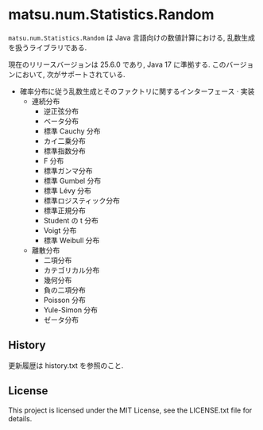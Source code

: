 # matsu.num.Statistics.Random
`matsu.num.Statistics.Random` は Java 言語向けの数値計算における, 
乱数生成を扱うライブラリである.

現在のリリースバージョンは 25.6.0 であり, Java 17 に準拠する.
このバージョンにおいて, 次がサポートされている.

- 確率分布に従う乱数生成とそのファクトリに関するインターフェース &middot; 実装
    - 連続分布
        - 逆正弦分布
        - ベータ分布
        - 標準 Cauchy 分布
        - カイ二乗分布
        - 標準指数分布
        - F 分布
        - 標準ガンマ分布
        - 標準 Gumbel 分布
        - 標準 L&eacute;vy 分布
        - 標準ロジスティック分布
        - 標準正規分布
        - Student の t 分布
        - Voigt 分布
        - 標準 Weibull 分布
    - 離散分布
        - 二項分布
        - カテゴリカル分布
        - 幾何分布
        - 負の二項分布
        - Poisson 分布
        - Yule-Simon 分布
        - ゼータ分布

## History
更新履歴は history.txt を参照のこと.

## License

This project is licensed under the MIT License, see the LICENSE.txt file for details.
